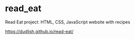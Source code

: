 # read_eat
Read Eat project: HTML, CSS, JavaScript website with recipes

https://dudlish.github.io/read-eat/
